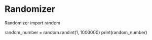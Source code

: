 # Randomizer
Randomizer
import random

random_number = random.randint(1, 1000000)
print(random_number)
